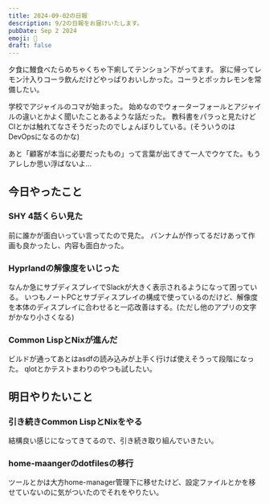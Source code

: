 ```yaml
---
title: 2024-09-02の日報
description: 9/2の日報をお届けいたします。
pubDate: Sep 2 2024
emoji: 🦊
draft: false
---
```


夕食に鰻食べたらめちゃくちゃ下痢してテンション下がってます。
家に帰ってレモン汁入りコーラ飲んだけどやっぱりおいしかった。コーラとポッカレモンを常備したい。

学校でアジャイルのコマが始まった。
始めなのでウォーターフォールとアジャイルの違いとかよく聞いたことあるような話だった。
教科書をパラっと見たけどCIとかは触れてなさそうだったのでしょんぼりしている。(そういうのはDevOpsになるのかな)

あと「顧客が本当に必要だったもの」って言葉が出てきて一人でウケてた。もうアレしか思い浮ばないよ...

## 今日やったこと

### SHY 4話くらい見た

前に誰かが面白いってい言ってたので見た。
バンナムが作ってるだけあって作画も良かったし、内容も面白かった。

### Hyprlandの解像度をいじった

なんか急にサブディスプレイでSlackが大きく表示されるようになって困っている。
いつもノートPCとサブディスプレイの構成で使っているのだけど、解像度を本体のディスプレイに合わせると一応改善はする。(ただし他のアプリの文字がかなり小さくなる)

### Common LispとNixが進んだ

ビルドが通ってあとはasdfの読み込みが上手く行けば使えそうって段階になった。
qlotとかテストまわりのやつも試したい。

## 明日やりたいこと

### 引き続きCommon LispとNixをやる

結構良い感じになってきてるので、引き続き取り組んでいきたい。

### home-maangerのdotfilesの移行

ツールとかは大方home-manager管理下に移せたけど、設定ファイルとかを移せていないのに気がついたのでそれをやりたい。
